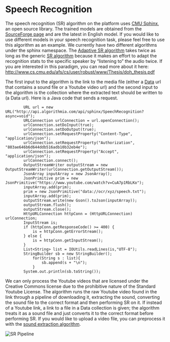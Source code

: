 # Speech Recognition

The speech recognition (SR) algorithm on the platform uses [CMU Sphinx](http://cmusphinx.sourceforge.net/), an open source library. The trained models are obtained from the [SourceForge page](http://sourceforge.net/projects/cmusphinx/files/Acoustic%20and%20Language%20Models/) and are the latest in English model. If you would like to use different models in your speech recognition task, please feel free to use this algorithm as an example. We currently have two different algorithms under the sphinx namespace. The [Adaptive SR algorithm](https://algorithmia.com/algorithms/sphinx/AdaptiveSpeechRecognition) takes twice as long as the generic [SR algorithm](https://algorithmia.com/algorithms/sphinx/SpeechRecognition) because it makes an effort to adapt the recognition stats to the specific speaker by “listening to” the audio twice. If you are interested in this paradigm, you can read more about it here: http://www.cs.cmu.edu/afs/cs/user/robust/www/Thesis/doh_thesis.pdf


The first input to the algorithm is the link to the media file (either a [Data](https://algorithmia.com/data) url that contains a sound file or a Youtube video url) and the second input to the algorithm is the collection where the extracted text should be written to (a Data url). Here is a Java code that sends a request.

```
		URL url = new URL("http://api.algorithmia.com/api/sphinx/SpeechRecognition?async=void");
        URLConnection urlConnection = url.openConnection();
        urlConnection.setDoInput(true);
        urlConnection.setDoOutput(true);
        urlConnection.setRequestProperty("Content-Type", "application/json");
        urlConnection.setRequestProperty("Authorization", "803ae646b6d644ddb516adb10b32eb4e");
        urlConnection.setRequestProperty("Accept", "application/json");
        urlConnection.connect();
        OutputStreamWriter outputStream = new OutputStreamWriter(urlConnection.getOutputStream());
        JsonArray inputArray = new JsonArray();
        JsonPrimitive prim = new JsonPrimitive("https://www.youtube.com/watch?v=CuA7p1RbLKo");
        inputArray.add(prim);
        prim = new JsonPrimitive("data://ocr/xyz/speech.txt");
        inputArray.add(prim);
        outputStream.write(new Gson().toJson(inputArray));
        outputStream.flush();
        outputStream.close();
        HttpURLConnection httpConn = (HttpURLConnection) urlConnection;
        InputStream is;
        if (httpConn.getResponseCode() >= 400) {
            is = httpConn.getErrorStream();
        } else {
            is = httpConn.getInputStream();
        }
        List<String> list = IOUtils.readLines(is,"UTF-8");
        StringBuilder sb = new StringBuilder();
            for(String s : list){
                sb.append(s + "\n");
            }
        System.out.println(sb.toString());
```

We can only process the Youtube videos that are licensed under the Creative Commons license due to the prohibitive nature of the Standard Youtube License. The algorithm runs the raw Youtube video found in the link through a pipeline of downloading it, extracting the sound, converting the sound file to the correct format and then performing SR on it. If instead of a Youtube link, a link to a file in a Data collection is given; the algorithm treats it as a sound file and just converts it to the correct format before performing SR. If you would like to upload a video file, you can preprocess it with the [sound extraction algorithm](https://algorithmia.com/algorithms/media/ExtractSoundFromVideo).

![SR Pipeline](SRpipeline.png)